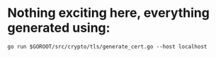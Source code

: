 # Nothing exciting here, everything generated using:

```
go run $GOROOT/src/crypto/tls/generate_cert.go --host localhost
```
